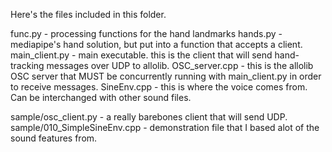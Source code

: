 Here's the files included in this folder.

func.py - processing functions for the hand landmarks
hands.py - mediapipe's hand solution, but put into a function that accepts a client.
main_client.py - main executable. this is the client that will send hand-tracking messages over UDP to allolib.
OSC_server.cpp - this is the allolib OSC server that MUST be concurrently running with main_client.py in order to receive messages.
SineEnv.cpp - this is where the voice comes from. Can be interchanged with other sound files.

sample/osc_client.py - a really barebones client that will send UDP.
sample/010_SimpleSineEnv.cpp - demonstration file that I based alot of the sound features from.
